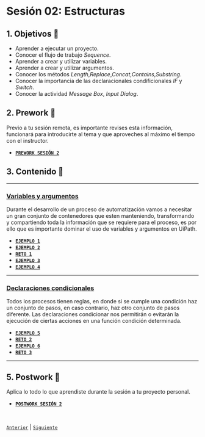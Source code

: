 # Sesión 02: Estructuras

<div>

## 1. Objetivos :dart:

- Aprender a ejecutar un proyecto.
- Conocer el flujo de trabajo *Sequence*.
- Aprender a crear y utilizar variables. 
- Aprender a crear y utilizar argumentos. 
- Conocer los métodos *Length*,*Replace*,*Concat*,*Contains*,*Substring*.
- Conocer la importancia de las declaracionales condificionales *IF* y *Switch*. 
- Conocer la actividad *Message Box*, *Input Dialog*. 

## 2. Prework :notebook_with_decorative_cover:

Previo a tu sesión remota, es importante revises esta información, funcionará para introducirte al tema y que aproveches al máximo el tiempo con el instructor.

- [**`PREWORK SESIÓN 2`**](https://github.com/bot-jcris/RPA-UiPath-Pepsico-2021/raw/main/Session-02/material/Prework_%20Sesi%C3%B3n%202_%20Estructuras.pdf)

## 3. Contenido :blue_book:

---

### <ins>Variables y argumentos</ins>

Durante el desarrollo de un proceso de automatización vamos a necesitar un gran conjunto de contenedores que esten manteniendo, transformando y compartiendo toda la información que se requiere para el proceso, es por ello que es importante dominar el uso de variables y argumentos en UiPath.

- [**`EJEMPLO 1`**](Example-01/README.md)
- [**`EJEMPLO 2`**](Example-02/README.md)
- [**`RETO 1`**](Challenge-01/README.md)
- [**`EJEMPLO 3`**](Example-03/README.md)
- [**`EJEMPLO 4`**](Example-04/README.md)

---

### <ins>Declaraciones condicionales</ins>

Todos los procesos tienen reglas, en donde si se cumple una condición haz un conjunto de pasos, en caso contrario, haz otro conjunto de pasos diferente. Las declaraciones condicionar nos permitirán o evitarán la ejecución de ciertas acciones en una función condición determinada.

- [**`EJEMPLO 5`**](Example-05/README.md)
- [**`RETO 2`**](Challenge-02/README.md)
- [**`EJEMPLO 6`**](Example-06/README.md)
- [**`RETO 3`**](Challenge-03/README.md)

---

## 5. Postwork :memo:
Aplica lo todo lo que aprendiste durante la sesión a tu proyecto personal.

- [**`POSTWORK SESIÓN 2`**](Postwork/README.md)

<br>

[`Anterior`](../Session-01/README.md) | [`Siguiente`](../Session-03/README.md)

</div>
